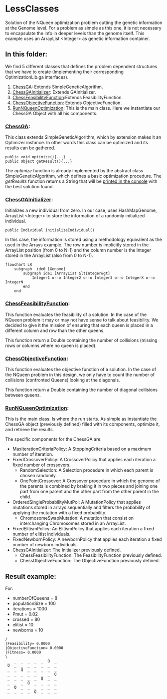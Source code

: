 # LessClasses
Solution of the NQueen optimization problem cutting the genetic information at the Genome level. For a problem as simple
as this one, it is not necessary to encapsulate the info in deeper levels than the genome itself. This example 
uses an ArrayList &lt;Integer&gt; as genetic information container.  

## In this folder:
We find 5 different classes that defines the problem dependent structures that we have to create (Implementing their 
corresponding OptimizationLib.ga interfaces).
1. [ChessGA](#chessga): Extends SimpleGeneticAlgorithm.
2. [ChessGAInitializer](#chessgainitializer): Extends GAInitializer.
3. [ChessFeasibilityFunction](#chessfeasibilityfunction):Extends FeasibilityFunction.
4. [ChessObjectiveFunction](#chessobjectivefunction): Extends ObjectiveFunction.
5. [RunNQueenOptimization](#runnqueenoptimization): This is the main class. Here we instantiate our ChessGA Object with all his 
components.

### [ChessGA](https://github.com/SergioOyaga/GeneticAlgorithmExamples/blob/master/src/main/java/org/soyaga/examples/NQueenProblem/AdHocGA/ChessGA.java):
This class extends SimpleGeneticAlgorithm, which by extension makes it an Optimizer instance. In other words this class 
can be optimized and its results can be gathered.
````code
public void optimize(){...}
public Object getResult(){...}
````
The <i>optimize</i> function is already implemented by the abstract class SimpleGeneticAlgorithm, which defines a basic 
optimization procedure. The <i>getResults</i> function returns a String that will be [printed in the console](#result-example)
with the best solution found.

### [ChessGAInitializer](https://github.com/SergioOyaga/GeneticAlgorithmExamples/blob/master/src/main/java/org/soyaga/examples/NQueenProblem/AdHocGA/ChessGAInitializer.java):
Initializes a new individual from zero. In our case, uses HashMapGenome, ArrayList &lt;Integer&gt; to 
store the information of a randomly initialized individual.
````code
public Individual initializeIndividual()
````
In this case, the information is stored using a methodology equivalent as the used in the Arrays example. The row number
is implicitly stored in the ArrayList position (from 0 to N-1) and the column number is the Integer stored in the ArrayList
(also from 0 to N-1).

````mermaid
flowchart LR
    subgraph  ide0 [Genome]
        subgraph ide1 [ArrayList &ltInteger&gt]
            Integer1 o--o Integer2 o--o Integer3 o--o IntegerX o--o IntegerN
        end
    end
````


### [ChessFeasibilityFunction](https://github.com/SergioOyaga/GeneticAlgorithmExamples/blob/master/src/main/java/org/soyaga/examples/NQueenProblem/AdHocGA/ChessFeasibilityFunction.java):
This function evaluates the feasibility of a solution. In the case of the NQueen problem it may or may not have sense
to talk about feasibility. We decided to give it the mission of ensuring that each queen is placed in a
different column and row than the other queens.

This function return a Double containing the number of collisions (missing rows or columns where no queen is placed).


### [ChessObjectiveFunction](https://github.com/SergioOyaga/GeneticAlgorithmExamples/blob/master/src/main/java/org/soyaga/examples/NQueenProblem/AdHocGA/ChessObjectiveFunction.java):
This function evaluates the objective function of a solution. In the case of the NQueen problem in this design,
we only have to count the number of collisions (confronted Queens) looking at the diagonals.

This function return a Double containing the number of diagonal collisions between queens.


### [RunNQueenOptimization](https://github.com/SergioOyaga/GeneticAlgorithmExamples/blob/master/src/main/java/org/soyaga/examples/NQueenProblem/AdHocGA/RunNQueenOptimization.java):
This is the main class. Is where the run starts. As simple as instantiate the ChessGA object (previously defined) filled
with its components, optimize it, and retrieve the results.

The specific components for the ChessGA are:
- MaxIterationCriteriaPolicy: A StoppingCriteria based on a maximum number of iteration.
- FixedCrossoverPolicy: A CrossoverPolicy that applies each iteration a fixed number of crossovers.
  - RandomSelection: A Selection procedure in which each parent is chosen randomly.
  - OnePointCrossover: A Crossover procedure in which the genome of the parents is combined by braking it in two pieces
    and joining one part from one parent and the other part from the other parent in the child.
- OrderedSingleProbabilityMutPol: A MutationPolicy that applies mutations stored in arrays sequentially and filters the
  probability of applying the mutation with a fixed probability.
  - ChromosomeSwapMutation: A mutation that consist on interchanging Chromosomes stored in an ArrayList.
- FixedElitismPolicy: An ElitismPolicy that applies each iteration a fixed number of elitist individuals.
- FixedNewbornPolicy: A newbornPolicy that applies each iteration a fixed number of newborn individuals.
- ChessGAInitializer: The Initializer previously defined.
  - ChessFeasibilityFunction: The FeasibilityFunction previously defined.
  - ChessObjectiveFunction: The ObjectiveFunction previously defined.


## Result example:
For:
- numberOfQueens = 8
- populationSize = 100
- iterations = 1000
- Pmut = 0.02
- crossed = 80
- elitist = 10
- newborns = 10
````
/
|Feasibility= 0.0000
|ObjectiveFunction= 0.0000
|Fitness= 0.0000
\
 _  _  _  _  _  _  Q  _ 
 Q  _  _  _  _  _  _  _ 
 _  _  Q  _  _  _  _  _ 
 _  _  _  _  _  _  _  Q 
 _  _  _  _  _  Q  _  _ 
 _  _  _  Q  _  _  _  _ 
 _  Q  _  _  _  _  _  _ 
 _  _  _  _  Q  _  _  _ 
````
